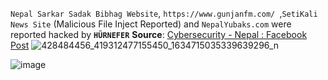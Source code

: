 `Nepal Sarkar Sadak Bibhag Website`, `https://www.gunjanfm.com/ `,`SetiKali News Site` (Malicious File Inject Reported) and `NepalYubaks.com` were reported hacked by **`HÜRNEFER`**
**Source**: [Cybersecurity - Nepal : Facebook Post](https://www.facebook.com/photo/?fbid=419312480488783)
![428484456_419312477155450_1634715035339639296_n](https://github.com/Krimson-Squad/When_Nepal_was_h4ck3d/assets/111997815/b6648836-7d81-4c30-a160-a62254d55b0c)

![image](https://github.com/Krimson-Squad/When_Nepal_was_h4ck3d/assets/111997815/dfa63097-861a-4b70-9dde-af50fc679b80)
